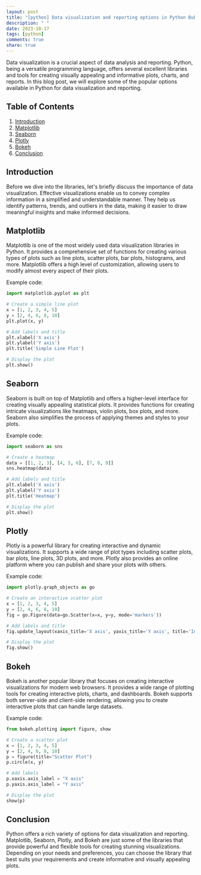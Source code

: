 ```yaml
---
layout: post
title: "[python] Data visualization and reporting options in Python Bubbles."
description: " "
date: 2023-10-17
tags: [python]
comments: true
share: true
---
```


Data visualization is a crucial aspect of data analysis and reporting. Python, being a versatile programming language, offers several excellent libraries and tools for creating visually appealing and informative plots, charts, and reports. In this blog post, we will explore some of the popular options available in Python for data visualization and reporting.

## Table of Contents
1. [Introduction](#introduction)
2. [Matplotlib](#matplotlib)
3. [Seaborn](#seaborn)
4. [Plotly](#plotly)
5. [Bokeh](#bokeh)
6. [Conclusion](#conclusion)

## Introduction<a name="introduction"></a>
Before we dive into the libraries, let's briefly discuss the importance of data visualization. Effective visualizations enable us to convey complex information in a simplified and understandable manner. They help us identify patterns, trends, and outliers in the data, making it easier to draw meaningful insights and make informed decisions.

## Matplotlib<a name="matplotlib"></a>
Matplotlib is one of the most widely used data visualization libraries in Python. It provides a comprehensive set of functions for creating various types of plots such as line plots, scatter plots, bar plots, histograms, and more. Matplotlib offers a high level of customization, allowing users to modify almost every aspect of their plots.

Example code:
```python
import matplotlib.pyplot as plt

# Create a simple line plot
x = [1, 2, 3, 4, 5]
y = [2, 4, 6, 8, 10]
plt.plot(x, y)

# Add labels and title
plt.xlabel('X axis')
plt.ylabel('Y axis')
plt.title('Simple Line Plot')

# Display the plot
plt.show()
```

## Seaborn<a name="seaborn"></a>
Seaborn is built on top of Matplotlib and offers a higher-level interface for creating visually appealing statistical plots. It provides functions for creating intricate visualizations like heatmaps, violin plots, box plots, and more. Seaborn also simplifies the process of applying themes and styles to your plots.

Example code:
```python
import seaborn as sns

# Create a heatmap
data = [[1, 2, 3], [4, 5, 6], [7, 8, 9]]
sns.heatmap(data)

# Add labels and title
plt.xlabel('X axis')
plt.ylabel('Y axis')
plt.title('Heatmap')

# Display the plot
plt.show()
```

## Plotly<a name="plotly"></a>
Plotly is a powerful library for creating interactive and dynamic visualizations. It supports a wide range of plot types including scatter plots, bar plots, line plots, 3D plots, and more. Plotly also provides an online platform where you can publish and share your plots with others.

Example code:
```python
import plotly.graph_objects as go

# Create an interactive scatter plot
x = [1, 2, 3, 4, 5]
y = [2, 4, 6, 8, 10]
fig = go.Figure(data=go.Scatter(x=x, y=y, mode='markers'))

# Add labels and title
fig.update_layout(xaxis_title='X axis', yaxis_title='Y axis', title='Interactive Scatter Plot')

# Display the plot
fig.show()
```

## Bokeh<a name="bokeh"></a>
Bokeh is another popular library that focuses on creating interactive visualizations for modern web browsers. It provides a wide range of plotting tools for creating interactive plots, charts, and dashboards. Bokeh supports both server-side and client-side rendering, allowing you to create interactive plots that can handle large datasets.

Example code:
```python
from bokeh.plotting import figure, show

# Create a scatter plot
x = [1, 2, 3, 4, 5]
y = [2, 4, 6, 8, 10]
p = figure(title="Scatter Plot")
p.circle(x, y)

# Add labels
p.xaxis.axis_label = "X axis"
p.yaxis.axis_label = "Y axis"

# Display the plot
show(p)
```

## Conclusion<a name="conclusion"></a>
Python offers a rich variety of options for data visualization and reporting. Matplotlib, Seaborn, Plotly, and Bokeh are just some of the libraries that provide powerful and flexible tools for creating stunning visualizations. Depending on your needs and preferences, you can choose the library that best suits your requirements and create informative and visually appealing plots.